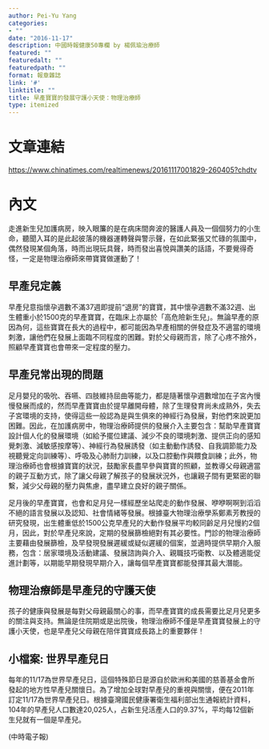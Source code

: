 ```yaml
---
author: Pei-Yu Yang
categories:
- ""
date: "2016-11-17"
description: 中國時報健康50專欄 by 楊佩瑜治療師  
featured: ""
featuredalt: ""
featuredpath: ""
format: 報章雜誌
link: '#'
linktitle: ""
title: 早產寶寶的發展守護小天使：物理治療師
type: itemized
---
```


# 文章連結

https://www.chinatimes.com/realtimenews/20161117001829-260405?chdtv

# 內文

走進新生兒加護病房，映入眼簾的是在病床間奔波的醫護人員及一個個努力的小生命，聽聞入耳的是此起彼落的機器運轉聲與警示聲，在如此緊張又忙碌的氛圍中，偶然發現某個角落，時而出現玩具聲，時而發出喜悅與讚美的話語，不要覺得奇怪，一定是物理治療師來帶寶寶做運動了！

## 早產兒定義

早產兒意指懷孕週數不滿37週即提前“退房”的寶寶，其中懷孕週數不滿32週、出生體重小於1500克的早產寶寶，在臨床上亦屬於「高危險新生兒」。無論早產的原因為何，這些寶寶在長大的過程中，都可能因為早產相關的併發症及不適當的環境刺激，讓他們在發展上面臨不同程度的困難。對於父母親而言，除了心疼不捨外，照顧早產寶寶也會帶來一定程度的壓力。 

## 早產兒常出現的問題

足月嬰兒的吸吮、吞嚥、四肢維持屈曲等能力，都是隨著懷孕週數增加在子宮內慢慢發展而成的，然而早產寶寶由於提早離開母體，除了生理發育尚未成熟外，失去子宮環境的支持，使得這些一般認為是與生俱來的神經行為發展，對他們來說更加困難。因此，在加護病房中，物理治療師提供的發展介入主要包含：幫助早產寶寶設計個人化的發展環境（如給予擺位建議、減少不良的環境刺激、提供正向的感知覺刺激、減敏感按摩等）、神經行為發展誘發（如主動動作誘發、自我調節能力及視聽覺定向訓練等）、呼吸及心肺耐力訓練，以及口腔動作與餵食訓練；此外，物理治療師也會根據寶寶的狀況，鼓勵家長盡早參與寶寶的照顧，並教導父母親適當的親子互動方式，除了讓父母親了解孩子的發展狀況外，也讓親子間有更緊密的聯繫，減少父母親的壓力與焦慮，盡早建立良好的親子關係。 

足月後的早產寶寶，也會和足月兒一樣經歷坐站爬走的動作發展、咿咿啊啊到滔滔不絕的語言發展以及認知、社會情緒等發展。根據臺大物理治療學系鄭素芳教授的研究發現，出生體重低於1500公克早產兒的大動作發展平均較同齡足月兒慢約2個月，因此，對於早產兒來說，定期的發展篩檢絕對有其必要性。門診的物理治療師主要藉由發展篩檢，及早發現發展遲緩或疑似遲緩的個案，並適時提供早期介入服務，包含：居家環境及活動建議、發展諮詢與介入、親職技巧衛教、以及體適能促進計劃等，以期能早期發現早期介入，讓每個早產寶寶都能發揮其最大潛能。 

## 物理治療師是早產兒的守護天使

孩子的健康與發展是每對父母親最關心的事，而早產寶寶的成長需要比足月兒更多的關注與支持。無論是住院期或是出院後，物理治療師不僅是早產寶寶發展上的守護小天使，也是早產兒父母親在陪伴寶寶成長路上的重要夥伴！ 


## 小檔案: 世界早產兒日

每年的11/17為世界早產兒日，這個特殊節日是源自於歐洲和美國的慈善基金會所發起的地方性早產兒關懷日。為了增加全球對早產兒的重視與關懷，便在2011年訂定11/17為世界早產兒日。根據臺灣國民健康署衛生福利部出生通報統計資料，104年的早產兒人口數達20,025人，占新生兒活產人口的9.37%，平均每12個新生兒就有一個是早產兒。 


(中時電子報)


